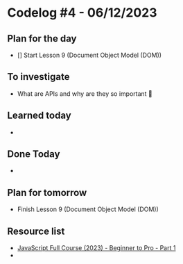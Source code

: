 # Codelog #4 - 06/12/2023



## Plan for the day
- [] Start Lesson 9 (Document Object Model (DOM))
 


## To investigate
- What are APIs and why are they so important 🙂



## Learned today
- 


## Done Today
- 



## Plan for tomorrow
- Finish Lesson 9 (Document Object Model (DOM))


## Resource list
- [JavaScript Full Course (2023) - Beginner to Pro - Part 1](https://www.youtube.com/watch?v=SBmSRK3feww&list=PLghkhsW32AScslc5-k7f9A7cOFJI6gZbv&index=9)
- 
